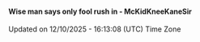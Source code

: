 #### Wise man says only fool rush in - McKidKneeKaneSir
Updated on 12/10/2025 - 16:13:08 (UTC) Time Zone
